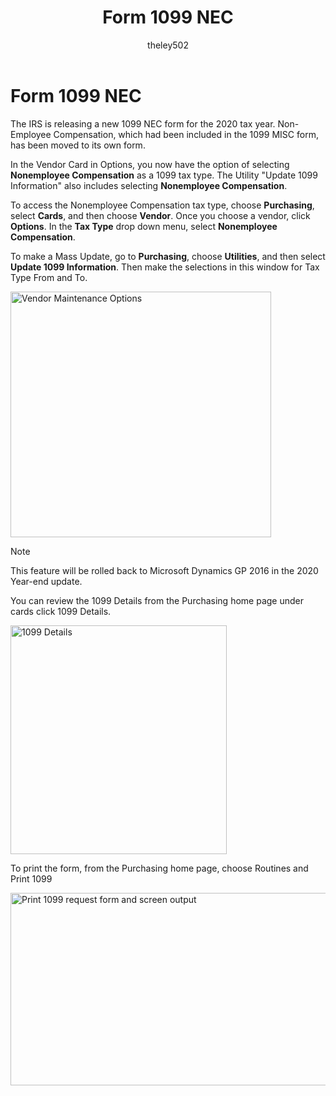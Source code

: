 ﻿---
title: Form 1099 NEC 
description: New in October 2020 - Form 1099 Non-Employee Compensation
ms.date: 10/01/2020
ms.topic: article
ms.prod: dynamics-gp
author: theley502
ms.author: theley
manager: jswymer
---

# Form 1099 NEC

The IRS is releasing a new 1099 NEC form for the 2020 tax year. Non-Employee Compensation, which had been included in the 1099 MISC form, has been moved to its own form.

In the Vendor Card in Options, you now have the option of selecting **Nonemployee Compensation** as a 1099 tax type. The Utility "Update 1099 Information" also includes selecting **Nonemployee Compensation**.

To access the Nonemployee Compensation tax type, choose **Purchasing**, select **Cards**, and then choose **Vendor**. Once you choose a vendor, click **Options**. In the **Tax Type** drop down menu, select **Nonemployee Compensation**.

To make a Mass Update, go to **Purchasing**, choose **Utilities**, and then select **Update 1099 Information**. Then make the selections in this window for Tax Type From and To.

<img src="media/image20.png" alt="Vendor Maintenance Options" width="417" height="393" />

> [!NOTE]
> This feature will be rolled back to Microsoft Dynamics GP 2016 in the 2020 Year-end update.

You can review the 1099 Details from the Purchasing home page under cards click 1099 Details.

<img src="media/image21.png" alt="1099 Details" width="346" height="366" />

To print the form, from the Purchasing home page, choose Routines and Print 1099

<img src="media/image22.png" alt="Print 1099 request form and screen output" width="607" height="308" />
